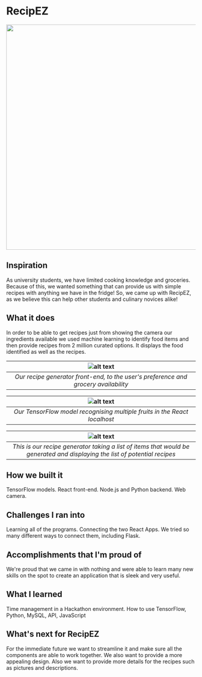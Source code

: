 # RecipEZ
<img src="https://github.com/itsmeihua/RecipEZ/blob/master/Recipez.png" width="600" height="600">

## Inspiration
As university students, we have limited cooking knowledge and groceries. Because of this, we wanted something that can provide us with simple recipes with anything we have in the fridge! So, we came up with RecipEZ, as we believe this can help other students and culinary novices alike!

## What it does
In order to be able to get recipes just from showing the camera our ingredients available we used machine learning to identify food items and then provide recipes from 2 million curated options. It displays the food identified as well as the recipes.

|![alt text](https://github.com/itsmeihua/RecipEZ/blob/master/recipes.png)|
|:--:| 
| *Our recipe generator front-end, to the user's preference and grocery availability* |

|![alt text](https://github.com/itsmeihua/RecipEZ/blob/master/Eyes.png)|
|:--:| 
| *Our TensorFlow model recognising multiple fruits in the React localhost* |

|![alt text](https://github.com/itsmeihua/RecipEZ/blob/master/console.png)|
|:--:| 
| *This is our recipe generator taking a list of items that would be generated and displaying the list of potential recipes* |


## How we built it
TensorFlow models. React front-end. Node.js and Python backend. Web camera.

## Challenges I ran into
Learning all of the programs. Connecting the two React Apps. We tried so many different ways to connect them, including Flask.

## Accomplishments that I'm proud of
We're proud that we came in with nothing and were able to learn many new skills on the spot to create an application that is sleek and very useful.

## What I learned
Time management in a Hackathon environment. How to use TensorFlow, Python, MySQL, API, JavaScript

## What's next for RecipEZ
For the immediate future we want to streamline it and make sure all the components are able to work together. We also want to provide a more appealing design. Also we want to provide more details for the recipes such as pictures and descriptions.
